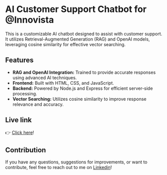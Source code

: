 # AI Customer Support Chatbot for @Innovista

This is a customizable AI chatbot designed to assist with customer support. It utilizes Retrieval-Augmented Generation (RAG) and OpenAI models, leveraging cosine similarity for effective vector searching.

## Features

- **RAG and OpenAI Integration:** Trained to provide accurate responses using advanced AI techniques.
- **Frontend:** Built with HTML, CSS, and JavaScript.
- **Backend:** Powered by Node.js and Express for efficient server-side processing.
- **Vector Searching:** Utilizes cosine similarity to improve response relevance and accuracy.

## Live link

👉 [Click here](https://alizainaslam.github.io/ai-chatbot/)!

## Contribution

If you have any questions, suggestions for improvements, or want to contribute, feel free to reach out to me on [Linkedin](https://www.linkedin.com/in/alizainaslam/)!
